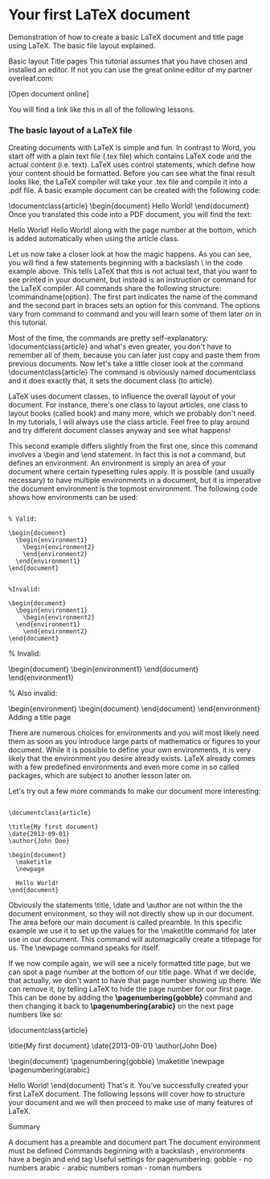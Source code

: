 Your first LaTeX document
=============================================================
Demonstration of how to create a basic LaTeX document and title page using LaTeX. The basic file layout explained.



 
Basic layout
Title pages
This tutorial assumes that you have chosen and installed an editor. 
If not you can use the great online editor of my partner overleaf.com:

[Open document online]

You will find a link like this in all of the following lessons.

### The basic layout of a LaTeX file

Creating documents with LaTeX is simple and fun. In contrast to Word, you start off with a plain text file (.tex file) 
which contains LaTeX code and the actual content (i.e. text). LaTeX uses control statements, which define how your 
content should be formatted. Before you can see what the final result looks like, the LaTeX compiler will take your .tex file and compile it into a .pdf file. A basic example document can be created with the following code:

\documentclass{article}
\begin{document}
  Hello World!
\end{document}
Once you translated this code into a PDF document, you will find the text:

Hello World!
Hello World!
along with the page number at the bottom, which is added automatically when using the article class.

Let us now take a closer look at how the magic happens. As you can see, you will find a few statements 
beginning with a backslash \ in the code example above. This tells LaTeX that this is not actual text, that you want to see printed in your document, but instead is an instruction or command for the LaTeX compiler. All commands share the following structure: \commandname{option}. The first part indicates the name of the command and the second part in braces sets an option for this command. The options vary from command to command and you will learn some of them later on in this tutorial.

Most of the time, the commands are pretty self-explanatory: \documentclass{article} and what's even greater, 
you don't have to remember all of them, because you can later just copy and paste them from previous documents. Now let's take a little closer look at the command \documentclass{article} The command is obviously named documentclass and it does exactly that, it sets the document class (to article).

LaTeX uses document classes, to influence the overall layout of your document. For instance, there's one class to layout articles, one class to layout books (called book) and many more, which we probably don't need. In my tutorials, I will always use the class article. Feel free to play around and try different document classes anyway and see what happens!

This second example differs slightly from the first one, since this command involves a \begin and \end statement. In fact this is not a command, but defines an environment. An environment is simply an area of your document where certain typesetting rules apply. It is possible (and usually necessary) to have multiple environments in a document, but it is imperative the document environment is the topmost environment. The following code shows how environments can be used:
<pre><code>
% Valid:

\begin{document}
  \begin{environment1}
    \begin{environment2}
    \end{environment2}
  \end{environment1}
\end{document}
</code></pre>
<pre><code>
%Invalid:

\begin{document}
  \begin{environment1}
    \begin{environment2}
  \end{environment1}
    \end{environment2}
\end{document}
</code></pre>
% Invalid:

\begin{document}
  \begin{environment1}
\end{document}
  \end{environment1}

% Also invalid:

\begin{environment}
  \begin{document}
  \end{document}
\end{environment}
Adding a title page

There are numerous choices for environments and you will most likely need them as soon as you introduce large parts of mathematics or figures to your document. While it is possible to define your own environments, it is very likely that the environment you desire already exists. LaTeX already comes with a few predefined environments and even more come in so called packages, which are subject to another lesson later on.

Let's try out a few more commands to make our document more interesting:
<pre><code>
\documentclass{article}

\title{My first document}
\date{2013-09-01}
\author{John Doe}

\begin{document}
  \maketitle
  \newpage

  Hello World!
\end{document}
</code></pre>
Obviously the statements \title, \date and \author are not within the the document environment, so they will not directly show up in our document. The area before our main document is called preamble. In this specific example we use it to set up the values for the \maketitle command for later use in our document. This command will automagically create a titlepage for us. The \newpage command speaks for itself.

If we now compile again, we will see a nicely formatted title page, but 
we can spot a page number at the bottom of our title page. What if we decide, that actually, we don't want to 
have that page number showing up there. We can remove it, by telling LaTeX to hide the page number for our first page. 
This can be done by adding the **\pagenumbering{gobble}** command and then changing it back to **\pagenumbering{arabic}** on the next page numbers like so:

\documentclass{article}

\title{My first document}
\date{2013-09-01}
\author{John Doe}

\begin{document}
  \pagenumbering{gobble}
  \maketitle
  \newpage
  \pagenumbering{arabic}

  Hello World!
\end{document}
That's it. You've successfully created your first LaTeX document. The following lessons will cover how to structure your document and we will then proceed to make use of many features of LaTeX.

Summary

A document has a preamble and document part
The document environment must be defined
Commands beginning with a backslash \, environments have a begin and end tag
Useful settings for pagenumbering:
gobble - no numbers
arabic - arabic numbers
roman - roman numbers
